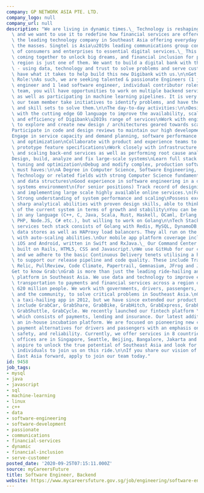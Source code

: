 ```yaml
---
company: GP NETWORK ASIA PTE. LTD.
company_logo: null
company_url: null
description: "We are living in dynamic times.\_ Technology is reshaping how we live,\
  \ and we want to use it to redefine how financial services are offered. Grab is\
  \ the leading technology company in Southeast Asia offering everyday services to\
  \ the masses. Singtel is Asia\u2019s leading communications group connecting millions\
  \ of consumers and enterprises to essential digital services.\_ This is why we are\
  \ coming together to unlock big dreams, and financial inclusion for people in our\
  \ region is just one of them. We want to build a digital bank with the right foundation\
  \ - using data, technology and trust to solve problems and serve customers. If you\
  \ have what it takes to help build this new Digibank with us.\n\nGet to know the\
  \ Role:\nAs such, we are seeking talented & passionate Engineers (1 junior software\
  \ engineer and 1 lead software engineer, individual contributor roles) to join our\
  \ team, you will have opportunities to work on multiple backend service clusters\
  \ as well as participating in machine learning pipelines. It is very important that\
  \ our team member take initiatives to identify problems, and have the right mindset\
  \ and skill sets to solve them.\n\nThe day-to-day activities:\n\nDesign and write\
  \ with the cutting edge GO language to improve the availability, scalability, latency,\
  \ and efficiency of Digibank\u2019s range of services\nWork with engineering team\
  \ to explore and create new design / architectures geared towards scale and performance\n\
  Participate in code and design reviews to maintain our high development standards\n\
  Engage in service capacity and demand planning, software performance analysis, tuning\
  \ and optimization\nCollaborate with product and experience teams to define and\
  \ prototype feature specifications\nWork closely with infrastructure team in building\
  \ and scaling back-end services as well as performing root cause analysis investigations\n\
  Design, build, analyze and fix large-scale systems\nLearn full stack performance\
  \ tuning and optimization\nDebug and modify complex, production software\n\nThe\
  \ must haves:\n\nA Degree in Computer Science, Software Engineering, Information\
  \ Technology or related fields with strong Computer Science fundamentals in algorithms\
  \ and data structures\nGood experience in software engineering in a distributed\
  \ systems environment\n(For senior positions) Track record of designing, developing\
  \ and implementing large scale highly available online services.\n(For senior positions)\
  \ Strong understanding of system performance and scaling\nPossess excellent communication,\
  \ sharp analytical abilities with proven design skills, able to think critically\
  \ of the current system in terms of growth and stability\nYou can be a good coder\
  \ in any language (C++, C, Java, Scala, Rust, Haskell, OCaml, Erlang, Python, Ruby,\
  \ PHP, Node.JS, C# etc.), but willing to work on Golang\n\nTech Stack:\nOur core\
  \ services tech stack consists of Golang with Redis, MySQL, DynamoDB, Elasticsearch\
  \ data stores as well as HAProxy load balancers. They all run on the AWS cloud infrastructure\
  \ with auto-scaling abilities.\nOur mobile app platform coverage includes native\
  \ iOS and Android, written in Swift and RxJava.\_ Our Command Center front-end is\
  \ built on Rails, HTML5, CSS and Javascript.\nWe use GitHub for our code repository\
  \ and we adhere to the basic Continuous Delivery tenets utilising a host of tools\
  \ to support our release pipeline and code quality. These include Travis CI, New\
  \ Relic, PullReview, Code Climate, Papertrail, Gemnasium, JFrog and Jenkins.\n\n\
  Get to know Grab:\nGrab is more than just the leading ride-hailing and mobile payments\
  \ platform in Southeast Asia. We use data and technology to improve everything from\
  \ transportation to payments and financial services across a region of more than\
  \ 620 million people. We work with governments, drivers, passengers, merchants,\
  \ and the community, to solve critical problems in Southeast Asia.\nGrab began as\
  \ a taxi-hailing app in 2012, but we have since extended our product platform to\
  \ include GrabCar, GrabShare, GrabBike, GrabHitch, GrabExpress, GrabFood, GrabCoach,\
  \ GrabShuttle, GrabCycle. We recently launched our fintech platform \u2013 GrabFinancial,\
  \ which consists of payments, lending and insurance. Our latest addition is GrabVentures,\
  \ an in-house incubation platform. We are focused on pioneering new commuting and\
  \ payment alternatives for drivers and passengers with an emphasis on convenience,\
  \ safety, and reliability. Currently, we offer services in 8 countries. Our R&D\
  \ offices are in Singapore, Seattle, Beijing, Bangalore, Jakarta and Vietnam. We\
  \ aspire to unlock the true potential of Southeast Asia and look for like-minded\
  \ individuals to join us on this ride.\n\nIf you share our vision of driving South\
  \ East Asia forward, apply to join our team today."
id: 9458
job_tags:
- mysql
- java
- javascript
- sql
- machine-learning
- linux
- c++
- data
- software-engineering
- software-development
- passionate
- communications
- financial-services
- dynamic
- financial-inclusion
- serve-customer
posted_date: '2020-09-25T07:15:11.000Z'
source: myCareersFuture
title: Software Engineer, Backend
website: https://www.mycareersfuture.gov.sg/job/engineering/software-engineer-backend-gp-network-asia-d88238cf15a6b0f50f95fb12c92eb56e
---
```

